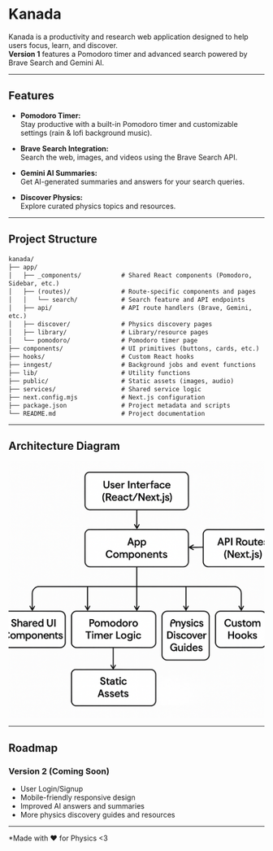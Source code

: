 # Kanada

Kanada is a productivity and research web application designed to help users focus, learn, and discover.  
**Version 1** features a Pomodoro timer and advanced search powered by Brave Search and Gemini AI.

---

## Features

- **Pomodoro Timer:**  
  Stay productive with a built-in Pomodoro timer and customizable settings (rain & lofi background music).

- **Brave Search Integration:**  
  Search the web, images, and videos using the Brave Search API.

- **Gemini AI Summaries:**  
  Get AI-generated summaries and answers for your search queries.

- **Discover Physics:**  
  Explore curated physics topics and resources.

---

## Project Structure

```
kanada/
├── app/
│   ├── _components/           # Shared React components (Pomodoro, Sidebar, etc.)
│   ├── (routes)/              # Route-specific components and pages
│   │   └── search/            # Search feature and API endpoints
│   ├── api/                   # API route handlers (Brave, Gemini, etc.)
│   ├── discover/              # Physics discovery pages
│   ├── library/               # Library/resource pages
│   └── pomodoro/              # Pomodoro timer page
├── components/                # UI primitives (buttons, cards, etc.)
├── hooks/                     # Custom React hooks
├── inngest/                   # Background jobs and event functions
├── lib/                       # Utility functions
├── public/                    # Static assets (images, audio)
├── services/                  # Shared service logic
├── next.config.mjs            # Next.js configuration
├── package.json               # Project metadata and scripts
└── README.md                  # Project documentation
```

---

## Architecture Diagram

![alt text](image.png)

---

## Roadmap

### Version 2 (Coming Soon)
- User Login/Signup
- Mobile-friendly responsive design
- Improved AI answers and summaries
- More physics discovery guides and resources

---


*Made with ❤️ for Physics <3